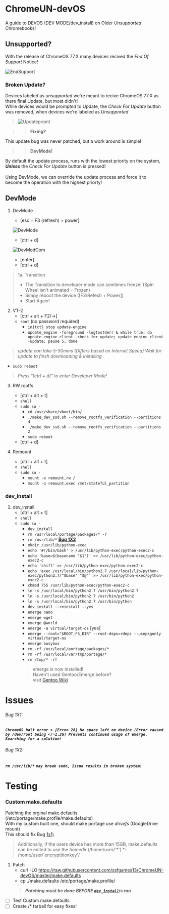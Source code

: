 # ChromeUN-devOS
A guide to DEVOS (DEV MODE/dev_install) on Older *Unsupported* Chromebooks!

## Unsupported?
>
With the release of ChromeOS 77.X many devices recived the *End Of Support* Notice!

![EndSupport](https://raw.githubusercontent.com/ssfgames13/ChromeUN-devOS/master/Screenshot%202020-04-29%20at%205.43.26%20PM.png)

### Broken Update?
>
Devices labeled as *unsupported* we're meant to recive ChromeOS 77.X as there final Update, but most didn't!\
While devices would be *prompted*  to Update, the *Check For Update* button was removed, when devices we're labeled as *Unsupported*

>![Updatepromt](https://raw.githubusercontent.com/ssfgames13/ChromeUN-devOS/master/Screenshot%202020-04-29%20at%205.55.12%20PM.png)

>> **Fixing?**

This update bug was never patched, but a work around is simple!

>> **DevMode!**

By default the update process, runs with the lowest priority on the system, ***Unless*** the *Check For Update* button is pressed!\
\
Using DevMode, we can override the update process and force it to become the operation with the highest priorty!

## DevMode

1. DevMode
     * [esc + F3 (refresh) + power]
     
    ![DevMode](https://github.com/ssfgames13/ChromeUN-devOS/blob/master/68747470733a2f2f626565626f6d2e636f6d2f77702d636f6e74656e742f75706c6f6164732f323031392f31322f5475726e2d4f6e2d4368726f6d65626f6f6.jpeg?raw=true)
     * [ctrl + d]
     
     ![DevModCom](https://github.com/ssfgames13/ChromeUN-devOS/blob/master/68747470733a2f2f7777772e7365727665746865686f6d652e636f6d2f77702d636f6e74656e742f75706c6f6164732f323031382f30332f476f6f676c652d4.jpeg?raw=true)
     * [enter]
     * [ctrl + d]
> 1a. Transition
   >  * The Transition to developer mode can somtimes freeze! (Spin Wheel isn't animated = Frozen)
   >  * Simpy reboot the device ([F3/Refesh + Power])
   >  * Start Again!

2. VT-2
    * [ctrl + alt + F2/→]
    * `root` (no password required)
        * `initctl stop update-engine`
        * `update_engine -foreground -logtostderr & while true; do update_engine_client -check_for_update; update_engine_client -update; pause 5; done`
  > *update can take 5-30mins (Differs based on Internet Speed)*
  > *Wait for update to finsh downloading & installing*
  
  * `sudo reboot` 
  
  > *Press "[ctrl + d]" to enter Developer Mode!*
  
3. RW rootfs
      * [ctrl + alt + t]
      * `shell`
      * `sudo su -`
        * `cd /usr/share/vboot/bin/`
        * `./make_dev_ssd.sh --remove_rootfs_verification --partitions 4`
        * `./make_dev_ssd.sh --remove_rootfs_verification --partitions 2`
        * `sudo reboot`
      * [ctrl + d]

4. Remount
    * [ctrl + alt + t]
    * `shell`
    * `sudo su -`
        * `mount -o remount,rw /`
        * `mount -o remount,exec /mnt/stateful_partition`

### dev_install 

1. dev_install
      * [ctrl + alt + t]
      * `shell`
      * `sudo su -`
        * `dev_install`
        * `rm /usr/local/portage/packages/* -r`
        * `rm /usr/lib/*` **[Bug 1X2](https://github.com/ssfgames13/ChromeUN-devOS/issues/2)**
        * `mkdir /usr/lib/python-exec`
        * `echo '#!/bin/bash' > /usr/lib/python-exec/python-exec2-c`
        * `echo 'base=$(basename "$1")' >> /usr/lib/python-exec/python-exec2-c`
        * `echo 'shift' >> /usr/lib/python-exec/python-exec2-c`
        * ```echo 'exec /usr/local/bin/python2.7 /usr/local/lib/python-exec/python2.7/"$base" "$@"' >> /usr/lib/python-exec/python-exec2-c```
        * `chmod 755 /usr/lib/python-exec/python-exec2-c`
        * `ln -s /usr/local/bin/python2.7 /usr/bin/python2.7`
        * `ln -s /usr/local/bin/python2.7 /usr/bin/python2`
        * `ln -s /usr/local/bin/python2.7 /usr/bin/python`
        * `dev_install --reinstall --yes`
        * `emerge nano`
        * `emerge wget`
        * `emerge @world`
        * `emerge -a virtual/target-os` [yes]
        * `emerge --root="$ROOT_FS_DIR" --root-deps=rdeps --usepkgonly virtual/target-os`
        * `emerge busybox`
        * `rm -rf /usr/local/portage/packages/*`
        * `rm -rf /usr/local/var/tmp/portage/*`
        * `rm /tmp/* -rf`
        > emerge is now installed!\
        > Haven't used Gentoo/Emerge before?\
        > visit [Gentoo Wiki](https://wiki.gentoo.org/wiki/Portage#emerge)
        
# Issues

###### Bug 1X1:
***`ChromeOS halt error > [Errno 28] No space left on device
(Error caused by /dev/root being </=1.2G)
Prevents continued usage of emerge.
Searching for a solution!`***

###### Bug 1X2:
***`rm /usr/lib/*`*** ***`may break sudo, Issue results in broken system!`***
# Testing
### Custom make.defaults

Patching the orginal make.defaults (/etc/portage/make.profile/make.defaults)\
With my custom built one, should make portage use *drivefs* (GoogleDrive mount)\
This should fix Bug [1x1](https://github.com/ssfgames13/ChromeUN-devOS/issues/1)\
> Additionally, if the users device has more than 15GB, make.defaults can be edited to use the *homedir* (/home/user/'*') *: /home/user/'encryptitionkey'/
    
1. Patch
    * curl -LO https://raw.githubusercontent.com/ssfgames13/ChromeUN-devOS/master/make.defaults
    * cp ./make.defaults /etc/portage/make.profile/
    > ***Patching must be done BEFORE [`dev_install`](https://github.com/ssfgames13/ChromeUN-devOS/blob/master/README.md#dev_install)is ran***
    
- [ ] Test Custom make.defaults
- [ ] Create /* tarball for easy fixes!
